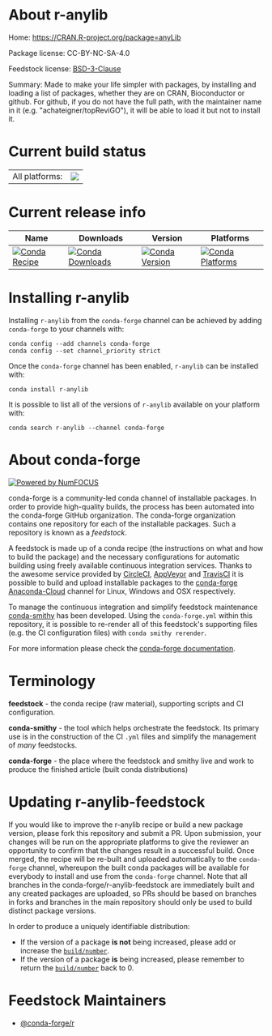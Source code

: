 About r-anylib
==============

Home: https://CRAN.R-project.org/package=anyLib

Package license: CC-BY-NC-SA-4.0

Feedstock license: [BSD-3-Clause](https://github.com/conda-forge/r-anylib-feedstock/blob/master/LICENSE.txt)

Summary: Made to make your life simpler with packages, by installing and loading a list of packages, whether they are on CRAN, Bioconductor or github. For github, if you do not have the full path, with the maintainer name in it (e.g. "achateigner/topReviGO"), it will be able to load it but not to install it.

Current build status
====================


<table><tr><td>All platforms:</td>
    <td>
      <a href="https://dev.azure.com/conda-forge/feedstock-builds/_build/latest?definitionId=13000&branchName=master">
        <img src="https://dev.azure.com/conda-forge/feedstock-builds/_apis/build/status/r-anylib-feedstock?branchName=master">
      </a>
    </td>
  </tr>
</table>

Current release info
====================

| Name | Downloads | Version | Platforms |
| --- | --- | --- | --- |
| [![Conda Recipe](https://img.shields.io/badge/recipe-r--anylib-green.svg)](https://anaconda.org/conda-forge/r-anylib) | [![Conda Downloads](https://img.shields.io/conda/dn/conda-forge/r-anylib.svg)](https://anaconda.org/conda-forge/r-anylib) | [![Conda Version](https://img.shields.io/conda/vn/conda-forge/r-anylib.svg)](https://anaconda.org/conda-forge/r-anylib) | [![Conda Platforms](https://img.shields.io/conda/pn/conda-forge/r-anylib.svg)](https://anaconda.org/conda-forge/r-anylib) |

Installing r-anylib
===================

Installing `r-anylib` from the `conda-forge` channel can be achieved by adding `conda-forge` to your channels with:

```
conda config --add channels conda-forge
conda config --set channel_priority strict
```

Once the `conda-forge` channel has been enabled, `r-anylib` can be installed with:

```
conda install r-anylib
```

It is possible to list all of the versions of `r-anylib` available on your platform with:

```
conda search r-anylib --channel conda-forge
```


About conda-forge
=================

[![Powered by NumFOCUS](https://img.shields.io/badge/powered%20by-NumFOCUS-orange.svg?style=flat&colorA=E1523D&colorB=007D8A)](http://numfocus.org)

conda-forge is a community-led conda channel of installable packages.
In order to provide high-quality builds, the process has been automated into the
conda-forge GitHub organization. The conda-forge organization contains one repository
for each of the installable packages. Such a repository is known as a *feedstock*.

A feedstock is made up of a conda recipe (the instructions on what and how to build
the package) and the necessary configurations for automatic building using freely
available continuous integration services. Thanks to the awesome service provided by
[CircleCI](https://circleci.com/), [AppVeyor](https://www.appveyor.com/)
and [TravisCI](https://travis-ci.com/) it is possible to build and upload installable
packages to the [conda-forge](https://anaconda.org/conda-forge)
[Anaconda-Cloud](https://anaconda.org/) channel for Linux, Windows and OSX respectively.

To manage the continuous integration and simplify feedstock maintenance
[conda-smithy](https://github.com/conda-forge/conda-smithy) has been developed.
Using the ``conda-forge.yml`` within this repository, it is possible to re-render all of
this feedstock's supporting files (e.g. the CI configuration files) with ``conda smithy rerender``.

For more information please check the [conda-forge documentation](https://conda-forge.org/docs/).

Terminology
===========

**feedstock** - the conda recipe (raw material), supporting scripts and CI configuration.

**conda-smithy** - the tool which helps orchestrate the feedstock.
                   Its primary use is in the construction of the CI ``.yml`` files
                   and simplify the management of *many* feedstocks.

**conda-forge** - the place where the feedstock and smithy live and work to
                  produce the finished article (built conda distributions)


Updating r-anylib-feedstock
===========================

If you would like to improve the r-anylib recipe or build a new
package version, please fork this repository and submit a PR. Upon submission,
your changes will be run on the appropriate platforms to give the reviewer an
opportunity to confirm that the changes result in a successful build. Once
merged, the recipe will be re-built and uploaded automatically to the
`conda-forge` channel, whereupon the built conda packages will be available for
everybody to install and use from the `conda-forge` channel.
Note that all branches in the conda-forge/r-anylib-feedstock are
immediately built and any created packages are uploaded, so PRs should be based
on branches in forks and branches in the main repository should only be used to
build distinct package versions.

In order to produce a uniquely identifiable distribution:
 * If the version of a package **is not** being increased, please add or increase
   the [``build/number``](https://docs.conda.io/projects/conda-build/en/latest/resources/define-metadata.html#build-number-and-string).
 * If the version of a package **is** being increased, please remember to return
   the [``build/number``](https://docs.conda.io/projects/conda-build/en/latest/resources/define-metadata.html#build-number-and-string)
   back to 0.

Feedstock Maintainers
=====================

* [@conda-forge/r](https://github.com/conda-forge/r/)

